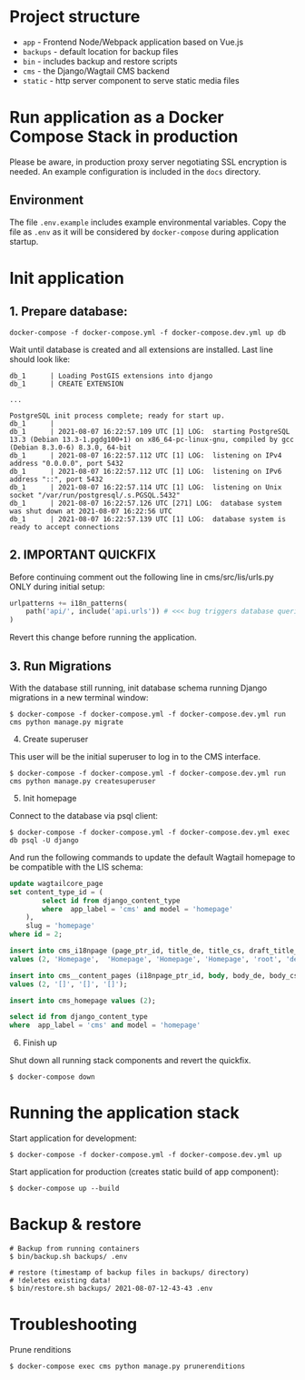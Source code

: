 # Project structure

* `app` - Frontend Node/Webpack application based on Vue.js
* `backups` - default location for backup files
* `bin` - includes backup and restore scripts
* `cms` - the Django/Wagtail CMS backend
* `static` - http server component to serve static media files

# Run application as a Docker Compose Stack in production

Please be aware, in production proxy server negotiating SSL encryption is needed. 
An example configuration is included in the `docs` directory.

## Environment

The file `.env.example` includes example environmental variables. Copy the file as `.env` as it will
be considered by `docker-compose` during application startup.

# Init application

## 1. Prepare database:
`````
docker-compose -f docker-compose.yml -f docker-compose.dev.yml up db
`````

Wait until database is created and all extensions are installed. Last line should look like:

``````
db_1      | Loading PostGIS extensions into django
db_1      | CREATE EXTENSION

...

PostgreSQL init process complete; ready for start up.
db_1      |
db_1      | 2021-08-07 16:22:57.109 UTC [1] LOG:  starting PostgreSQL 13.3 (Debian 13.3-1.pgdg100+1) on x86_64-pc-linux-gnu, compiled by gcc (Debian 8.3.0-6) 8.3.0, 64-bit
db_1      | 2021-08-07 16:22:57.112 UTC [1] LOG:  listening on IPv4 address "0.0.0.0", port 5432
db_1      | 2021-08-07 16:22:57.112 UTC [1] LOG:  listening on IPv6 address "::", port 5432
db_1      | 2021-08-07 16:22:57.114 UTC [1] LOG:  listening on Unix socket "/var/run/postgresql/.s.PGSQL.5432"
db_1      | 2021-08-07 16:22:57.126 UTC [271] LOG:  database system was shut down at 2021-08-07 16:22:56 UTC
db_1      | 2021-08-07 16:22:57.139 UTC [1] LOG:  database system is ready to accept connections
``````

## 2. IMPORTANT QUICKFIX

Before continuing comment out the following line in cms/src/lis/urls.py 
ONLY during initial setup:

````` python
urlpatterns += i18n_patterns(
    path('api/', include('api.urls')) # <<< bug triggers database queries during migration
)
`````

Revert this change before running the application.

## 3. Run Migrations 

With the database still running, init database schema running Django migrations in a new terminal window:
`````
$ docker-compose -f docker-compose.yml -f docker-compose.dev.yml run cms python manage.py migrate
`````

4. Create superuser 

This user will be the initial superuser to log in to the CMS interface.

`````
$ docker-compose -f docker-compose.yml -f docker-compose.dev.yml run cms python manage.py createsuperuser
`````

5. Init homepage

Connect to the database via psql client:

`````
$ docker-compose -f docker-compose.yml -f docker-compose.dev.yml exec db psql -U django
`````

And run the following commands to update the default Wagtail homepage to be compatible with the LIS schema:
````sql
update wagtailcore_page 
set content_type_id = (
		select id from django_content_type 
		where  app_label = 'cms' and model = 'homepage'
	),
	slug = 'homepage'
where id = 2;

insert into cms_i18npage (page_ptr_id, title_de, title_cs, draft_title_de, draft_title_cs, editor, original_language, temporary_redirect)
values (2, 'Homepage',	'Homepage',	'Homepage',	'Homepage',	'root', 'de', '');

insert into cms__content_pages (i18npage_ptr_id, body, body_de, body_cs)
values (2, '[]', '[]', '[]');

insert into cms_homepage values (2);

select id from django_content_type 
where  app_label = 'cms' and model = 'homepage'
`````

6. Finish up

Shut down all running stack components and revert the quickfix.
`````
$ docker-compose down
`````

# Running the application stack

Start application for development:
`````
$ docker-compose -f docker-compose.yml -f docker-compose.dev.yml up
`````

Start application for production (creates static build of app component):
`````
$ docker-compose up --build
`````

# Backup & restore

``````
# Backup from running containers
$ bin/backup.sh backups/ .env

# restore (timestamp of backup files in backups/ directory)
# !deletes existing data!
$ bin/restore.sh backups/ 2021-08-07-12-43-43 .env
``````

# Troubleshooting

Prune renditions
`````
$ docker-compose exec cms python manage.py prunerenditions
`````
